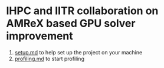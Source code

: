 # IHPC and IITR collaboration on AMReX based GPU solver improvement

1. [setup.md](/research_notes/setup.md) to help set up the project on your machine
2. [profiling.md](/research_notes/profiling.md) to start profiling
